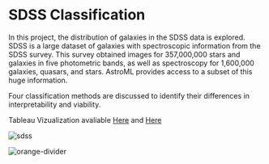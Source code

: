 # SDSS Classification

In this project, the distribution of galaxies in the SDSS data is explored. SDSS is a large dataset of galaxies with spectroscopic information from the SDSS survey. This survey obtained images for 357,000,000 stars and galaxies in five photometric bands, as well as spectroscopy for 1,600,000 galaxies, quasars, and stars. AstroML provides access to a subset of this huge information.

Four classification methods are discussed to identify their differences in interpretability and viability.

Tableau Vizualization avaliable [Here](https://public.tableau.com/app/profile/naolkeb/viz/Astro_SDSS_Visualization/SDSSColorVisualization)
 and [Here](https://public.tableau.com/app/profile/naolkeb/viz/Astro_SDSS_Visualization_2/DecisionBoundaryonData)

![sdss](https://i.imgur.com/0v4j4Xy.jpg)

![orange-divider](https://user-images.githubusercontent.com/7065401/92672455-187a5f80-f2ef-11ea-890c-40be9474f7b7.png)
